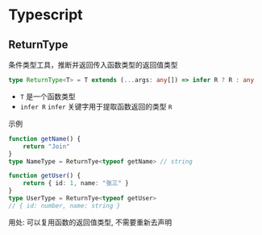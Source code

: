 # Typescript

## ReturnType 

条件类型工具，推断并返回传入函数类型的返回值类型

```ts
type ReturnType<T> = T extends (...args: any[]) => infer R ? R : any
```

- `T` 是一个函数类型
- `infer R`  `infer` 关键字用于提取函数返回的类型 `R`

示例
```ts
function getName() {
    return "Join"
}
type NameType = ReturnTye<typeof getName> // string

function getUser() {
    return { id: 1, name: "张三" }
}
type UserType = ReturnTye<typeof getUser>
// { id: number, name: string }
```

用处: 可以复用函数的返回值类型, 不需要重新去声明